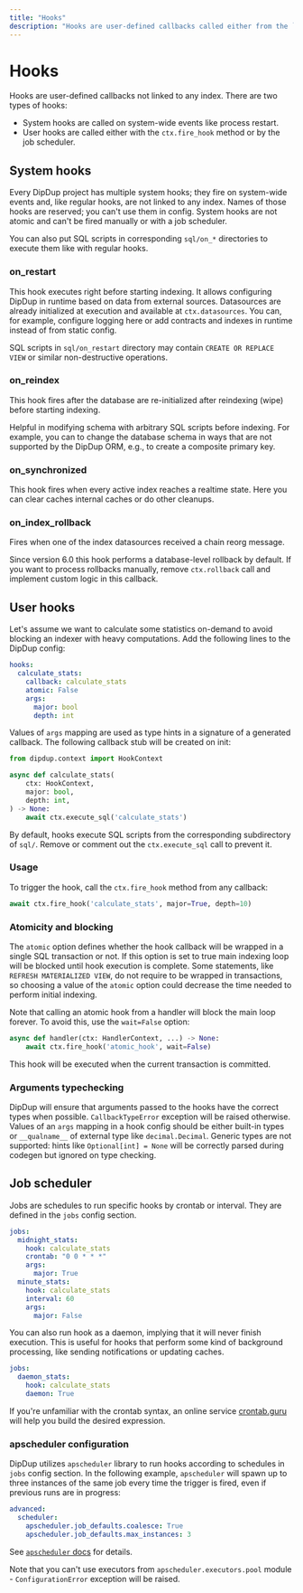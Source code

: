 ```yaml
---
title: "Hooks"
description: "Hooks are user-defined callbacks called either from the `ctx.fire_hook` method or by the job scheduler."
---
```


# Hooks

Hooks are user-defined callbacks not linked to any index. There are two types of hooks:

- System hooks are called on system-wide events like process restart.
- User hooks are called either with the `ctx.fire_hook` method or by the job scheduler.

## System hooks

Every DipDup project has multiple system hooks; they fire on system-wide events and, like regular hooks, are not linked to any index. Names of those hooks are reserved; you can't use them in config. System hooks are not atomic and can't be fired manually or with a job scheduler.

You can also put SQL scripts in corresponding `sql/on_*` directories to execute them like with regular hooks.

### on_restart

This hook executes right before starting indexing. It allows configuring DipDup in runtime based on data from external sources. Datasources are already initialized at execution and available at `ctx.datasources`. You can, for example, configure logging here or add contracts and indexes in runtime instead of from static config.

SQL scripts in `sql/on_restart` directory may contain `CREATE OR REPLACE VIEW` or similar non-destructive operations.

### on_reindex

This hook fires after the database are re-initialized after reindexing (wipe) before starting indexing.

Helpful in modifying schema with arbitrary SQL scripts before indexing. For example, you can to change the database schema in ways that are not supported by the DipDup ORM, e.g., to create a composite primary key.

### on_synchronized

This hook fires when every active index reaches a realtime state. Here you can clear caches internal caches or do other cleanups.

### on_index_rollback

Fires when one of the index datasources received a chain reorg message.

Since version 6.0 this hook performs a database-level rollback by default. If you want to process rollbacks manually, remove `ctx.rollback` call and implement custom logic in this callback.

## User hooks

Let's assume we want to calculate some statistics on-demand to avoid blocking an indexer with heavy computations. Add the following lines to the DipDup config:

```yaml [dipdup.yaml]
hooks:
  calculate_stats:
    callback: calculate_stats
    atomic: False
    args:
      major: bool
      depth: int
```

Values of `args` mapping are used as type hints in a signature of a generated callback. The following callback stub will be created on init:

```python [hooks/calculate_stats.py]
from dipdup.context import HookContext

async def calculate_stats(
    ctx: HookContext,
    major: bool,
    depth: int,
) -> None:
    await ctx.execute_sql('calculate_stats')
```

By default, hooks execute SQL scripts from the corresponding subdirectory of `sql/`. Remove or comment out the `ctx.execute_sql` call to prevent it.

### Usage

To trigger the hook, call the `ctx.fire_hook` method from any callback:

```python
await ctx.fire_hook('calculate_stats', major=True, depth=10)
```

### Atomicity and blocking

The `atomic` option defines whether the hook callback will be wrapped in a single SQL transaction or not. If this option is set to true main indexing loop will be blocked until hook execution is complete. Some statements, like `REFRESH MATERIALIZED VIEW`, do not require to be wrapped in transactions, so choosing a value of the `atomic` option could decrease the time needed to perform initial indexing.

Note that calling an atomic hook from a handler will block the main loop forever. To avoid this, use the `wait=False` option:

```python
async def handler(ctx: HandlerContext, ...) -> None:
    await ctx.fire_hook('atomic_hook', wait=False)
```

This hook will be executed when the current transaction is committed.

### Arguments typechecking

DipDup will ensure that arguments passed to the hooks have the correct types when possible. `CallbackTypeError` exception will be raised otherwise. Values of an `args` mapping in a hook config should be either built-in types or `__qualname__` of external type like `decimal.Decimal`. Generic types are not supported: hints like `Optional[int] = None` will be correctly parsed during codegen but ignored on type checking.

## Job scheduler

Jobs are schedules to run specific hooks by crontab or interval. They are defined in the `jobs` config section.

```yaml [dipdup.yaml]
jobs:
  midnight_stats:
    hook: calculate_stats
    crontab: "0 0 * * *"
    args:
      major: True
  minute_stats:
    hook: calculate_stats
    interval: 60
    args:
      major: False
```

You can also run hook as a daemon, implying that it will never finish execution. This is useful for hooks that perform some kind of background processing, like sending notifications or updating caches.

```yaml [dipdup.yaml]
jobs:
  daemon_stats:
    hook: calculate_stats
    daemon: True
```

If you're unfamiliar with the crontab syntax, an online service [crontab.guru](https://crontab.guru/) will help you build the desired expression.

### apscheduler configuration

DipDup utilizes `apscheduler` library to run hooks according to schedules in `jobs` config section. In the following example, `apscheduler` will spawn up to three instances of the same job every time the trigger is fired, even if previous runs are in progress:

```yaml [dipdup.yaml]
advanced:
  scheduler:
    apscheduler.job_defaults.coalesce: True
    apscheduler.job_defaults.max_instances: 3
```

See [`apscheduler` docs](https://apscheduler.readthedocs.io/en/stable/userguide.html#configuring-the-scheduler) for details.

Note that you can't use executors from `apscheduler.executors.pool` module - `ConfigurationError` exception will be raised.
